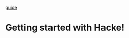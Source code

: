 [guide](https://user-images.githubusercontent.com/42417723/110225057-c1da9080-7ee1-11eb-88fc-c309a70ee3ab.png)
# Getting started with Hacke!

